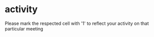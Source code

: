 # activity
Please mark the respected cell with '1' to reflect your activity on that particular meeting
